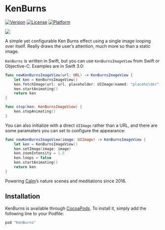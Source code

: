 # KenBurns

[![Version](https://img.shields.io/cocoapods/v/KenBurns.svg?style=flat)](http://cocoapods.org/pods/KenBurns)
[![License](https://img.shields.io/cocoapods/l/KenBurns.svg?style=flat)](http://cocoapods.org/pods/KenBurns)
[![Platform](https://img.shields.io/cocoapods/p/KenBurns.svg?style=flat)](http://cocoapods.org/pods/KenBurns)

![](http://i.imgur.com/LmiiXCB.gif)

A simple yet configurable Ken Burns effect using a single image looping over itself. Really draws the user’s attention, much more so than a static image.

`KenBurns` is written in Swift, but you can use `KenBurnsImageView` from Swift or Objective-C.  Examples are in Swift 3.0:

```swift
func newKenBurnsImageView(url: URL) -> KenBurnsImageView {
    let ken = KenBurnsImageView()
    ken.fetchImage(url: url, placeholder: UIImage(named: "placeholder"))
    ken.startAnimating()
    return ken
}

func stop(ken: KenBurnsImageView) {
    ken.stopAnimating()
}
```

You can also initialize with a direct `UIImage` rather than a URL, and there are some paramaters you can set to configure the appearance:

```swift
func newKenBurnsImageView(image: UIImage) -> KenBurnsImageView {
    let ken = KenBurnsImageView()
    ken.setImage(image: image)
    ken.zoomIntensity = 1.5
    ken.loops = false
    ken.startAnimating()
    return ken
}
```

Powering [Calm](http://www.calm.com/ios)’s nature scenes and meditations since 2016.

## Installation

KenBurns is available through [CocoaPods](http://cocoapods.org). To install it, simply add the following line to your Podfile:

```ruby
pod "KenBurns"
```
